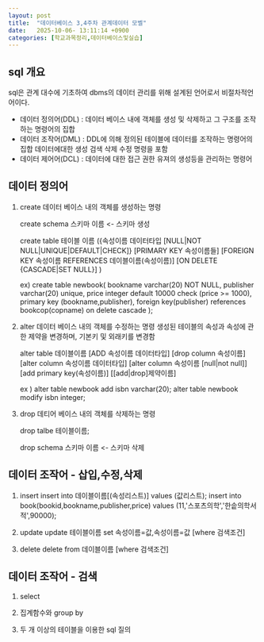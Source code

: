 ```yaml
---
layout: post
title:  "데이터베이스 3,4주차 관계데이터 모벨"
date:   2025-10-06- 13:11:14 +0900
categories: [학교과목정리,데이터베이스및실습]
---
```


## sql 개요
sql은 관계 대수에 기초하여 dbms의 데이터 관리를 위해 설계된 언어로서 비절차적언어이다.

- 데이터 정의어(DDL) : 데이터 베이스 내에 객체를 생성 및 삭제하고 그 구조를 조작하는 명령어의 집합
- 데이터 조작어(DML) : DDL에 의해 정의된 테이블에 데이터를 조작하는 명령어의 집합 데이터에대한 생성 검색 삭제 수정 명령을 포함
- 데이터 제어어(DCL) : 데이터에 대한 접근 권한 유져의 생성등을 관리하는 명령어

## 데이터 정의어
1. create
    데이터 베이스 내의 객체를 생성하는 명령

    create schema 스키마 이름 <- 스키마 생성

    create table 테이블 이름
    ({속성이름 데이터타입 [NULL|NOT NULL|UNIQUE|DEFAULT|CHECK]}
    [PRIMARY KEY 속성이름들]
    [FOREIGN KEY 속성이름 REFERENCES 데이블이름(속성이름)]
    [ON DELETE {CASCADE|SET NULL}]
    )

    ex) create table newbook(
        bookname varchar(20) NOT NULL,
        publisher varchar(20) unique,
        price integer default 10000 check (price >= 1000),
        primary key (bookname,publisher),
        foreign key(publisher) references bookcop(copname) on delete cascade
    );

2. alter
    데이터 베이스 내의 객체를 수정하는 명령
    생성된 테이블의 속성과 속성에 관한 제약을 변경하며, 기본키 및 외래키를 변경함

    alter table 데이블이름
    [ADD 속성이름 데이터타입]
    [drop column 속성이름]
    [alter column 속성이름 데이터타입]
    [alter column 속성이름 [null|not null]]
    [add primary key(속성이름)]
    [[add|drop]제약이름]

    ex ) alter table newbook add isbn varchar(20);
    alter table newbook modify isbn integer;
3. drop
    데티어 베이스 내의 객체를 삭제하는 명령

    drop talbe 테이블이름;
    
    drop schema 스키마 이름 <- 스키마 삭제
## 데이터 조작어 - 삽입,수정,삭제
1. insert
    insert into 데이블이름[(속성리스트)] values (값리스트);
    insert into book(bookid,bookname,publisher,price) values (11,'스포츠의학','한솥의학서적',90000);

2. update
    update 테이블이름 set 속성이름=값,속성이름=값 [where 검색조건]

3. delete
    delete from 데이블이름 [where 검색조건] 

## 데이터 조작어 - 검색
1. select 

2. 집계함수와 group by

3. 두 개 이상의 테이블을 이용한 sql 질의

